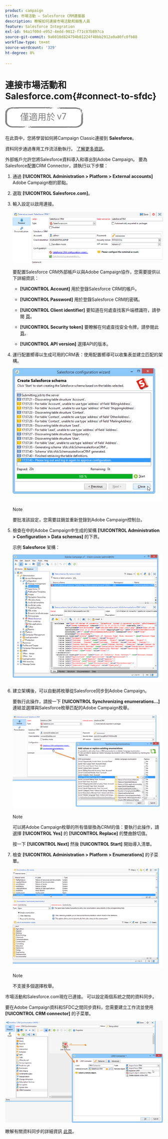 ```yaml
---
product: campaign
title: 市場活動 — Salesforce CRM連接器
description: 瞭解如何連接市場活動和銷售人員
feature: Salesforce Integration
exl-id: 94a1f00d-e952-4edd-9012-f71c87b897ca
source-git-commit: 9a6010d824794b01224f40bb2912a9a80fc0fb88
workflow-type: tm+mt
source-wordcount: '329'
ht-degree: 0%

---
```


# 連接市場活動和Salesforce.com{#connect-to-sfdc}

![](../../assets/v7-only.svg)

在此頁中，您將學習如何將Campaign Classic連接到 **Salesforce**。

資料同步通過專用工作流活動執行。 [了解更多資訊](../../platform/using/crm-data-sync.md)。


外部帳戶允許您將Salesforce資料導入和導出到Adobe Campaign。
要為Salesforce配置CRM Connector，請執行以下步驟：

1. 通過 **[!UICONTROL Administration > Platform > External accounts]** Adobe Campaign樹的節點。
1. 選取 **[!UICONTROL Salesforce.com]**。
1. 輸入設定以啟用連接。

   ![](assets/ext_account_17.png)

   要配置Salesforce CRM外部帳戶以與Adobe Campaign協作，您需要提供以下詳細資訊：

   * **[!UICONTROL Account]**
用於登錄Salesforce CRM的帳戶。

   * **[!UICONTROL Password]**
用於登錄Salesforce CRM的密碼。

   * **[!UICONTROL Client identifier]**
要知道在何處查找客戶端標識符，請參閱 [頁](https://help.salesforce.com/articleView?id=000205876&amp;type=1)。

   * **[!UICONTROL Security token]**
要瞭解在何處查找安全令牌，請參閱此 [頁](https://help.salesforce.com/articleView?id=000205876&amp;type=1)。

   * **[!UICONTROL API version]**
選擇API的版本。
1. 運行配置嚮導以生成可用的CRM表：使用配置嚮導可以收集表並建立匹配的架構。

   ![](assets/crm_connectors_sfdc_launch.png)

   >[!NOTE]
   >
   >要批准該設定，您需要註銷並重新登錄到Adobe Campaign控制台。

1. 檢查在中的Adobe Campaign中生成的架構 **[!UICONTROL Administration > Configuration > Data schemas]** 的下界。

   示例 **Salesforce** 架構：

   ![](assets/crm_connectors_sfdc_table.png)

1. 建立架構後，可以自動將枚舉從Salesforce同步到Adobe Campaign。

   要執行此操作，請按一下 **[!UICONTROL Synchronizing enumerations...]** 連結並選擇與Salesforce枚舉匹配的Adobe Campaign枚舉。



   ![](assets/crm_connectors_sfdc_enum.png)

   >[!NOTE]
   >
   >可以將Adobe Campaign枚舉的所有值替換為CRM的值：要執行此操作，請選擇 **[!UICONTROL Yes]** 的 **[!UICONTROL Replace]** 的雙曲餘切值。


   按一下 **[!UICONTROL Next]** 然後 **[!UICONTROL Start]** 開始導入清單。

1. 檢查 **[!UICONTROL Administration > Platform > Enumerations]** 的子菜單。

   ![](assets/crm_connectors_sfdc_exe.png)

   >[!NOTE]
   >
   > 不支援多個選擇枚舉。

市場活動和Salesforce.com現在已連接。 可以設定兩個系統之間的資料同步。

要在Adobe Campaign資料和SFDC之間同步資料，您需要建立工作流並使用 **[!UICONTROL CRM connector]** 的子菜單。

![](assets/crm_connectors_sfdc_wf.png)

瞭解有關資料同步的詳細資訊 [此頁](../../platform/using/crm-data-sync.md)。
